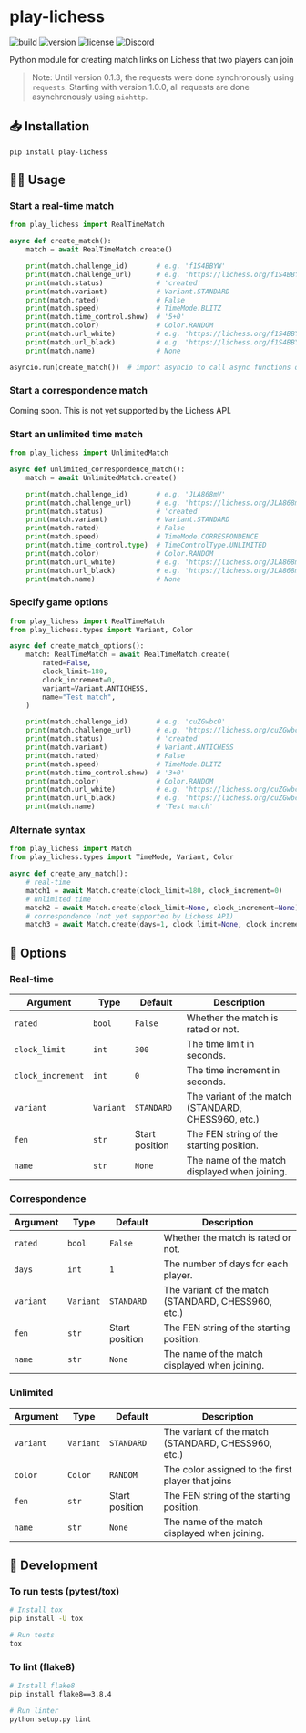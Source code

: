 # play-lichess

[![build](https://img.shields.io/github/workflow/status/DenverCoder1/play-lichess/Python%20application/main)](https://github.com/DenverCoder1/play-lichess/actions/workflows/python-app.yml)
[![version](https://img.shields.io/pypi/v/play-lichess)](https://pypi.org/project/play-lichess/)
[![license](https://img.shields.io/pypi/l/play-lichess)](https://github.com/DenverCoder1/play-lichess/blob/main/LICENSE)
[![Discord](https://img.shields.io/discord/819650821314052106?color=7289DA&logo=discord&logoColor=white "Dev Pro Tips Discussion & Support Server")](https://discord.gg/fPrdqh3Zfu)

Python module for creating match links on Lichess that two players can join

> Note: Until version 0.1.3, the requests were done synchronously using `requests`. Starting with version 1.0.0, all requests are done asynchronously using `aiohttp`.

## 📥 Installation

`pip install play-lichess`

## 🧑‍💻 Usage

### Start a real-time match

```py
from play_lichess import RealTimeMatch

async def create_match():
    match = await RealTimeMatch.create()

    print(match.challenge_id)       # e.g. 'f1S4BBYW'
    print(match.challenge_url)      # e.g. 'https://lichess.org/f1S4BBYW'
    print(match.status)             # 'created'
    print(match.variant)            # Variant.STANDARD
    print(match.rated)              # False
    print(match.speed)              # TimeMode.BLITZ
    print(match.time_control.show)  # '5+0'
    print(match.color)              # Color.RANDOM
    print(match.url_white)          # e.g. 'https://lichess.org/f1S4BBYW?color=white'
    print(match.url_black)          # e.g. 'https://lichess.org/f1S4BBYW?color=black'
    print(match.name)               # None

asyncio.run(create_match())  # import asyncio to call async functions outside event loop
```

### Start a correspondence match

Coming soon. This is not yet supported by the Lichess API.

### Start an unlimited time match

```py
from play_lichess import UnlimitedMatch

async def unlimited_correspondence_match():
    match = await UnlimitedMatch.create()

    print(match.challenge_id)       # e.g. 'JLA868mV'
    print(match.challenge_url)      # e.g. 'https://lichess.org/JLA868mV'
    print(match.status)             # 'created'
    print(match.variant)            # Variant.STANDARD
    print(match.rated)              # False
    print(match.speed)              # TimeMode.CORRESPONDENCE
    print(match.time_control.type)  # TimeControlType.UNLIMITED
    print(match.color)              # Color.RANDOM
    print(match.url_white)          # e.g. 'https://lichess.org/JLA868mV?color=white'
    print(match.url_black)          # e.g. 'https://lichess.org/JLA868mV?color=black'
    print(match.name)               # None
```

### Specify game options

```py
from play_lichess import RealTimeMatch
from play_lichess.types import Variant, Color

async def create_match_options():
    match: RealTimeMatch = await RealTimeMatch.create(
        rated=False,
        clock_limit=180,
        clock_increment=0,
        variant=Variant.ANTICHESS,
        name="Test match",
    )

    print(match.challenge_id)       # e.g. 'cuZGwbcO'
    print(match.challenge_url)      # e.g. 'https://lichess.org/cuZGwbcO'
    print(match.status)             # 'created'
    print(match.variant)            # Variant.ANTICHESS
    print(match.rated)              # False
    print(match.speed)              # TimeMode.BLITZ
    print(match.time_control.show)  # '3+0'
    print(match.color)              # Color.RANDOM
    print(match.url_white)          # e.g. 'https://lichess.org/cuZGwbcO?color=white'
    print(match.url_black)          # e.g. 'https://lichess.org/cuZGwbcO?color=black'
    print(match.name)               # 'Test match'
```

### Alternate syntax

```py
from play_lichess import Match
from play_lichess.types import TimeMode, Variant, Color

async def create_any_match():
    # real-time
    match1 = await Match.create(clock_limit=180, clock_increment=0)
    # unlimited time
    match2 = await Match.create(clock_limit=None, clock_increment=None)
    # correspondence (not yet supported by Lichess API)
    match3 = await Match.create(days=1, clock_limit=None, clock_increment=None)
```

## 🔧 Options

### Real-time

| Argument          | Type      | Default        | Description                                         |
| ----------------- | --------- | -------------- | --------------------------------------------------- |
| `rated`           | `bool`    | `False`        | Whether the match is rated or not.                  |
| `clock_limit`     | `int`     | `300`          | The time limit in seconds.                          |
| `clock_increment` | `int`     | `0`            | The time increment in seconds.                      |
| `variant`         | `Variant` | `STANDARD`     | The variant of the match (STANDARD, CHESS960, etc.) |
| `fen`             | `str`     | Start position | The FEN string of the starting position.            |
| `name`            | `str`     | `None`         | The name of the match displayed when joining.       |

### Correspondence

| Argument  | Type      | Default        | Description                                         |
| --------- | --------- | -------------- | --------------------------------------------------- |
| `rated`   | `bool`    | `False`        | Whether the match is rated or not.                  |
| `days`    | `int`     | `1`            | The number of days for each player.                 |
| `variant` | `Variant` | `STANDARD`     | The variant of the match (STANDARD, CHESS960, etc.) |
| `fen`     | `str`     | Start position | The FEN string of the starting position.            |
| `name`    | `str`     | `None`         | The name of the match displayed when joining.       |

### Unlimited

| Argument  | Type      | Default        | Description                                         |
| --------- | --------- | -------------- | --------------------------------------------------- |
| `variant` | `Variant` | `STANDARD`     | The variant of the match (STANDARD, CHESS960, etc.) |
| `color`   | `Color`   | `RANDOM`       | The color assigned to the first player that joins   |
| `fen`     | `str`     | Start position | The FEN string of the starting position.            |
| `name`    | `str`     | `None`         | The name of the match displayed when joining.       |

## 🧰 Development

### To run tests (pytest/tox)

```bash
# Install tox
pip install -U tox

# Run tests
tox
```

### To lint (flake8)

```bash
# Install flake8
pip install flake8==3.8.4

# Run linter
python setup.py lint
```
